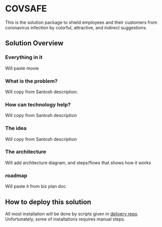 # COVSAFE

This is the solution package to shield employees and their customers from coronavirus infection by colorful, attractive, and indirect suggestions.

## Solution Overview

### Everything in it

Will paste movie

### What is the problem?

Will copy from Santosh description.

### How can technology help?

Will copy from Santosh description

### The idea

Will copy from Santosh description

### The architecture

Will add architecture diagram, and steps/flows that shows how it works

### roadmap

Will paste it from biz plan doc


## How to deploy this solution

All most installation will be done by scripts given in [delivery repo](). Unfortunately, some of installations requires manual steps.

